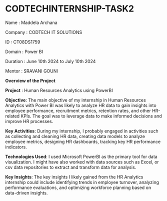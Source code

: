# CODTECHINTERNSHIP-TASK2

Name : Maddela Archana

Company : CODTECH IT SOLUTIONS

ID : CT08DS1759

Domain : Power BI

Duration : June 10th 2024 to July 10th 2024

Mentor : SRAVANI GOUNI

**Overview of the Project**

**Project** : Human Resources Analytics using PowerBI

**Objective**: 
The main objective of my internship in Human Resources Analytics with Power BI was likely to analyze HR data 
to gain insights into employee performance, recruitment metrics, retention rates, and other HR-related KPIs. 
The goal was to leverage data to make informed decisions and improve HR processes.

**Key Activities**: 
 During my internship, I probably engaged in activities such as collecting and cleaning HR data, 
 creating data models to analyze employee metrics, designing HR dashboards, tracking key HR performance indicators.
 
**Technologies Used**: 
I used Microsoft PowerBI as the primary tool for data visualization. 
I might have also worked with data sources such as Excel, or csv data repositories to extract and transform data for analysis.

**Key Insights**: 
The key insights I likely gained from the HR Analytics internship could include identifying trends in employee turnover, 
analyzing performance evaluations, and optimizing workforce planning based on data-driven insights.
